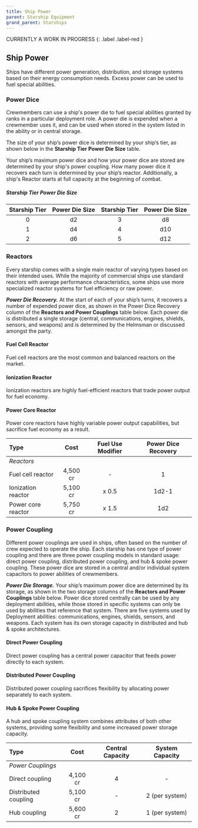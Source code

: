 ```yaml
---
title: Ship Power
parent: Starship Equipment
grand_parent: Starships
---
```


CURRENTLY A WORK IN PROGRESS {: .label .label-red }

## Ship Power
Ships have different power generation, distribution, and storage systems based on their energy consumption needs. Excess power can be used to fuel special abilities.

### Power Dice
Crewmembers can use a ship's power die to fuel special abilities granted by ranks in a particular deployment role.  A power die is expended when a crewmember uses it, and can be used when stored in the system listed in the ability or in central storage.

The size of your ship’s power dice is determined by your ship’s tier, as shown below in the **Starship Tier Power Die Size** table. 

Your ship’s maximum power dice and how your power dice are stored are determined by your ship's power coupling.  How many power dice it recovers each turn is determined by your ship’s reactor. Additionally, a ship's Reactor starts at full capacity at the beginning of combat.

##### Starship Tier Power Die Size

| Starship Tier  | Power Die Size | Starship Tier  | Power Die Size |
|:---:|:---:|:---:|:---:|
|  0  | d2 |  3  | d8 |
|  1  | d4 |  4  | d10 |
|  2  | d6 |  5  | d12 |

### Reactors
Every starship comes with a single main reactor of varying types based on their intended uses. While the majority of commercial ships use standard reactors with average performance characteristics, some ships use more specialized reactor systems for fuel efficiency or raw power.

***Power Die Recovery.*** At the start of each of your ship’s turns, it recovers a number of expended power dice, as shown in the Power Dice Recovery column of the **Reactors and Power Couplings** table below. Each power die is distributed a single storage (central, communications, engines, shields, sensors, and weapons) and is determined by the Helmsman or discussed amongst the party.
#### Fuel Cell Reactor
Fuel cell reactors are the most common and balanced reactors on the market.

#### Ionization Reactor
Ionization reactors are highly fuel-efficient reactors that trade power output for fuel economy.

#### Power Core Reactor
Power core reactors have highly variable power output capabilities, but sacrifice fuel economy as a result.

|Type|Cost|Fuel Use Modifier|Power Dice Recovery|
|:--|:--:|:--:|:--:|
|	_Reactors_	||||
|Fuel cell reactor  |4,500 cr| -    |1|
|Ionization reactor |5,100 cr| x 0.5|1d2-1|
|Power core reactor |5,750 cr| x 1.5|1d2|


### Power Coupling
Different power couplings are used in ships, often based on the number of crew expected to operate the ship. Each starship has one type of power coupling and there are three power coupling models in standard usage: direct power coupling, distributed power coupling, and hub & spoke power coupling.
These power dice are stored in a central and/or individual system capacitors to power abilities of crewmembers.  

***Power Die Storage.*** Your ship’s maximum power dice are determined by its storage, as shown in the two storage columns of the **Reactors and Power Couplings** table below. Power dice stored centrally can be used by any deployment abilities, while those stored in specific systems can only be used by abilities that reference that system. There are five systems used by Deployment abilities: communications, engines, shields, sensors, and weapons. Each system has its own storage capacity in distributed and hub & spoke architectures.

#### Direct Power Coupling
Direct power coupling has a central power capacitor that feeds power directly to each system.

#### Distributed Power Coupling
Distributed power coupling sacrifices flexibility by allocating power separately to each system.

#### Hub & Spoke Power Coupling
A hub and spoke coupling system combines attributes of both other systems, providing some flexibility and some increased power storage capacity. 

|Type|Cost|Central Capacity|System Capacity|
|:--|:--:|:--:|:--:|
|	_Power Couplings_	||||
|Direct coupling       |4,100 cr|4|-|
|Distributed coupling  |5,100 cr|-|2 (per system)|
|Hub coupling  |5,600 cr|2|1 (per system)|
